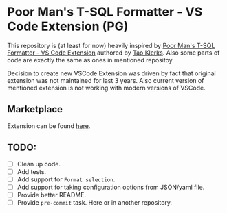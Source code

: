 # Poor Man's T-SQL Formatter - VS Code Extension (PG)

This repository is (at least for now) heavily inspired by [Poor Man's T-SQL Formatter - VS Code Extension](https://github.com/TaoK/poor-mans-t-sql-formatter-vscode-extension)
authored by [Tao Klerks](https://github.com/TaoK). Also some parts of code are exactly the same as ones in mentioned repositoy.

Decision to create new VSCode Extension was driven by fact that original extension was not maintained for last 3 years.
Also current version of mentioned extension is not working with modern versions of VSCode.

## Marketplace

Extension can be found [here](https://marketplace.visualstudio.com/items?itemName=piotrgredowski.poor-mans-t-sql-formatter-pg).

## TODO:

- [ ] Clean up code.
- [ ] Add tests.
- [ ] Add support for `Format selection`.
- [ ] Add support for taking configuration options from JSON/yaml file.
- [ ] Provide better README.
- [ ] Provide `pre-commit` task. Here or in another repository.
